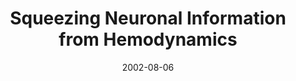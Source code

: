 ---
title: "Squeezing Neuronal Information from Hemodynamics"
project_id: 
date: 2002-08-06
conference_id: ""
presenters:
   - peter_bandettini
summary: "<p>Brainstorm 2002, Athens, Greece</p>"
file: /assets/presentations/T125.ppt
filename: T125.ppt
layout: presentation
---